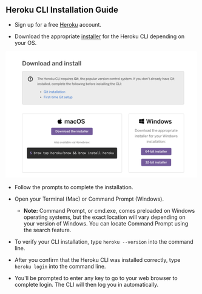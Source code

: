 ## Heroku CLI Installation Guide

* Sign up for a free [Heroku](https://signup.heroku.com/) account.

* Download the appropriate [installer](https://toolbelt.heroku.com/) for the Heroku CLI depending on your OS.

![Heroku Download](assets/heroku_download.png)

* Follow the prompts to complete the installation.

* Open your Terminal (Mac) or Command Prompt (Windows). 

  * **Note:** Command Prompt, or cmd.exe, comes preloaded on Windows operating systems, but the exact location will vary depending on your version of Windows. You can locate Command Prompt using the search feature.

* To verify your CLI installation, type `heroku --version` into the command line. 

* After you confirm that the Heroku CLI was installed correctly, type `heroku login` into the command line.

* You'll be prompted to enter any key to go to your web browser to complete login. The CLI will then log you in automatically. 
